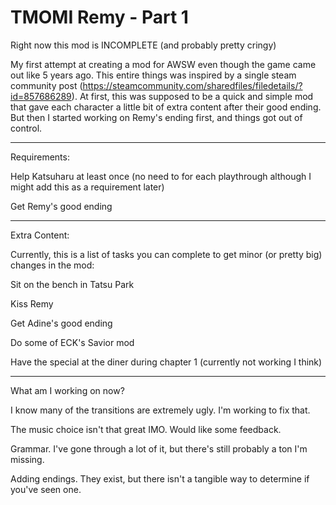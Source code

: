 # TMOMI Remy - Part 1

Right now this mod is INCOMPLETE (and probably pretty cringy)

My first attempt at creating a mod for AWSW even though the game came out like 5 years ago. This entire things was inspired by a single steam community post (https://steamcommunity.com/sharedfiles/filedetails/?id=857686289). At first, this was supposed to be a quick and simple mod that gave each character a little bit of extra content after their good ending.
 But then I started working on Remy's ending first, and things got out of control.
 
 _______________________________________________________________________________________________
 
 Requirements:
 
 Help Katsuharu at least once (no need to for each playthrough although I might add this as a requirement later)
 
 Get Remy's good ending
 
 ________________________________________________________________________________________________
 
 Extra Content:
 
 Currently, this is a list of tasks you can complete to get minor (or pretty big) changes in the mod:

Sit on the bench in Tatsu Park

Kiss Remy

Get Adine's good ending

Do some of ECK's Savior mod

Have the special at the diner during chapter 1 (currently not working I think)

 ________________________________________________________________________________________________

What am I working on now?

I know many of the transitions are extremely ugly. I'm working to fix that.

The music choice isn't that great IMO. Would like some feedback.

Grammar. I've gone through a lot of it, but there's still probably a ton I'm missing.

Adding endings. They exist, but there isn't a tangible way to determine if you've seen one.